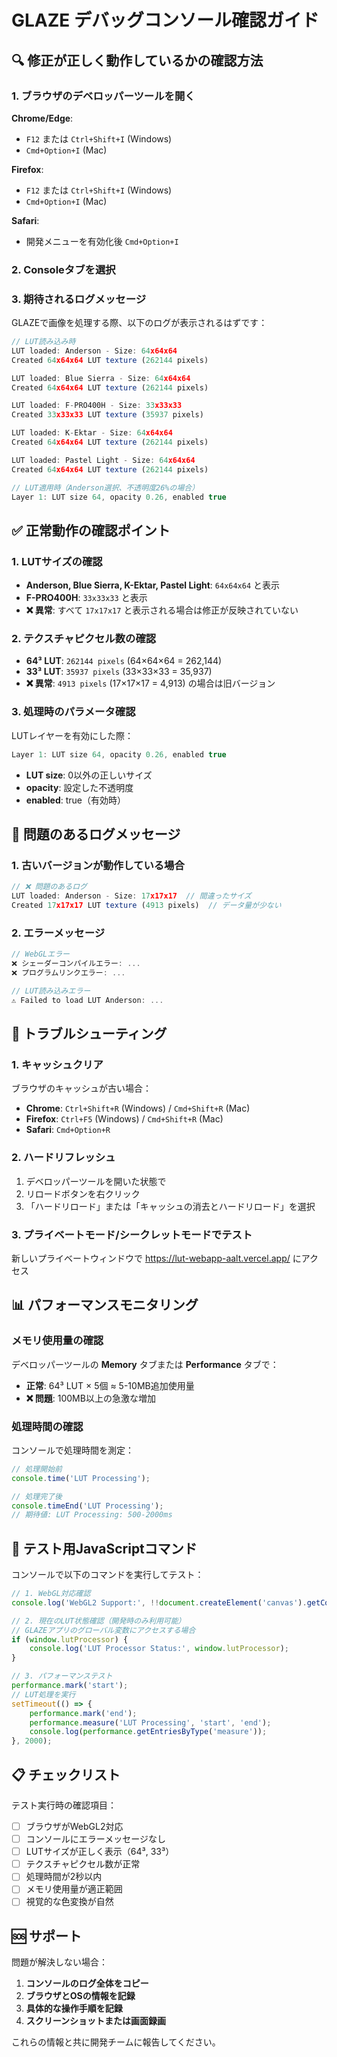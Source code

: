 # GLAZE デバッグコンソール確認ガイド

## 🔍 修正が正しく動作しているかの確認方法

### 1. ブラウザのデベロッパーツールを開く

**Chrome/Edge**:
- `F12` または `Ctrl+Shift+I` (Windows)
- `Cmd+Option+I` (Mac)

**Firefox**:
- `F12` または `Ctrl+Shift+I` (Windows)
- `Cmd+Option+I` (Mac)

**Safari**:
- 開発メニューを有効化後 `Cmd+Option+I`

### 2. Consoleタブを選択

### 3. 期待されるログメッセージ

GLAZEで画像を処理する際、以下のログが表示されるはずです：

```javascript
// LUT読み込み時
LUT loaded: Anderson - Size: 64x64x64
Created 64x64x64 LUT texture (262144 pixels)

LUT loaded: Blue Sierra - Size: 64x64x64  
Created 64x64x64 LUT texture (262144 pixels)

LUT loaded: F-PRO400H - Size: 33x33x33
Created 33x33x33 LUT texture (35937 pixels)

LUT loaded: K-Ektar - Size: 64x64x64
Created 64x64x64 LUT texture (262144 pixels)

LUT loaded: Pastel Light - Size: 64x64x64
Created 64x64x64 LUT texture (262144 pixels)
```

```javascript
// LUT適用時（Anderson選択、不透明度26%の場合）
Layer 1: LUT size 64, opacity 0.26, enabled true
```

## ✅ 正常動作の確認ポイント

### 1. LUTサイズの確認
- **Anderson, Blue Sierra, K-Ektar, Pastel Light**: `64x64x64` と表示
- **F-PRO400H**: `33x33x33` と表示
- **❌ 異常**: すべて `17x17x17` と表示される場合は修正が反映されていない

### 2. テクスチャピクセル数の確認
- **64³ LUT**: `262144 pixels` (64×64×64 = 262,144)
- **33³ LUT**: `35937 pixels` (33×33×33 = 35,937)
- **❌ 異常**: `4913 pixels` (17×17×17 = 4,913) の場合は旧バージョン

### 3. 処理時のパラメータ確認
LUTレイヤーを有効にした際：
```javascript
Layer 1: LUT size 64, opacity 0.26, enabled true
```
- **LUT size**: 0以外の正しいサイズ
- **opacity**: 設定した不透明度
- **enabled**: true（有効時）

## 🚨 問題のあるログメッセージ

### 1. 古いバージョンが動作している場合
```javascript
// ❌ 問題のあるログ
LUT loaded: Anderson - Size: 17x17x17  // 間違ったサイズ
Created 17x17x17 LUT texture (4913 pixels)  // データ量が少ない
```

### 2. エラーメッセージ
```javascript
// WebGLエラー
❌ シェーダーコンパイルエラー: ...
❌ プログラムリンクエラー: ...

// LUT読み込みエラー  
⚠ Failed to load LUT Anderson: ...
```

## 🔧 トラブルシューティング

### 1. キャッシュクリア
ブラウザのキャッシュが古い場合：
- **Chrome**: `Ctrl+Shift+R` (Windows) / `Cmd+Shift+R` (Mac)
- **Firefox**: `Ctrl+F5` (Windows) / `Cmd+Shift+R` (Mac)
- **Safari**: `Cmd+Option+R`

### 2. ハードリフレッシュ
1. デベロッパーツールを開いた状態で
2. リロードボタンを右クリック
3. 「ハードリロード」または「キャッシュの消去とハードリロード」を選択

### 3. プライベートモード/シークレットモードでテスト
新しいプライベートウィンドウで https://lut-webapp-aalt.vercel.app/ にアクセス

## 📊 パフォーマンスモニタリング

### メモリ使用量の確認
デベロッパーツールの **Memory** タブまたは **Performance** タブで：
- **正常**: 64³ LUT × 5個 ≈ 5-10MB追加使用量
- **❌ 問題**: 100MB以上の急激な増加

### 処理時間の確認
コンソールで処理時間を測定：
```javascript
// 処理開始前
console.time('LUT Processing');

// 処理完了後
console.timeEnd('LUT Processing');
// 期待値: LUT Processing: 500-2000ms
```

## 🎯 テスト用JavaScriptコマンド

コンソールで以下のコマンドを実行してテスト：

```javascript
// 1. WebGL対応確認
console.log('WebGL2 Support:', !!document.createElement('canvas').getContext('webgl2'));

// 2. 現在のLUT状態確認（開発時のみ利用可能）
// GLAZEアプリのグローバル変数にアクセスする場合
if (window.lutProcessor) {
    console.log('LUT Processor Status:', window.lutProcessor);
}

// 3. パフォーマンステスト
performance.mark('start');
// LUT処理を実行
setTimeout(() => {
    performance.mark('end');
    performance.measure('LUT Processing', 'start', 'end');
    console.log(performance.getEntriesByType('measure'));
}, 2000);
```

## 📋 チェックリスト

テスト実行時の確認項目：

- [ ] ブラウザがWebGL2対応
- [ ] コンソールにエラーメッセージなし
- [ ] LUTサイズが正しく表示（64³, 33³）
- [ ] テクスチャピクセル数が正常
- [ ] 処理時間が2秒以内
- [ ] メモリ使用量が適正範囲
- [ ] 視覚的な色変換が自然

## 🆘 サポート

問題が解決しない場合：

1. **コンソールのログ全体をコピー**
2. **ブラウザとOSの情報を記録**
3. **具体的な操作手順を記録**
4. **スクリーンショットまたは画面録画**

これらの情報と共に開発チームに報告してください。